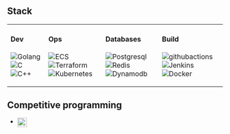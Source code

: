 

## Stack

<table>
	<tbody>
		<tr>
			<td>
				<h4>Dev</h4>
				<p>
        	<img alt="Golang" src="https://img.shields.io/badge/-Golang-00599C?style=flat-square&logo=go&logoColor=white" />
					<img alt="C" src="https://img.shields.io/badge/-c-00599C?style=flat-square&logo=c&logoColor=white" />
          <img alt="C++" src="https://img.shields.io/badge/-c++-00599C?style=flat-square&logo=c%2B%2B&logoColor=white" />				
				</p>
			</td>
			<td>
				<h4>Ops</h4>
				<p>
        <img alt="ECS" src="https://img.shields.io/badge/-ECS-000000?style=flat-square&logo=Amazon%20AWS&logoColor=white" />
	<img alt="Terraform" src="https://img.shields.io/badge/-terraform-000000?style=flat-square&logo=Terraform&logoColor=white" />
	<img alt="Kubernetes" src="https://img.shields.io/badge/-kubernetes-000000?style=flat-square&logo=kubernetes&logoColor=white" />
				</p>
			</td>
			<td>
				<h4>Databases</h4>
				<p>
		<img alt="Postgresql" src="https://img.shields.io/badge/-postgresql-AF0016?style=flat-square&logo=postgresql&logoColor=white" />
        	<img alt="Redis" src="https://img.shields.io/badge/-redis-AF0016?style=flat-square&logo=redis&logoColor=white" />
          	<img alt="Dynamodb" src="https://img.shields.io/badge/-dynamodb-AF0016?style=flat-square&logo=amazondynamodb&logoColor=white" />
				</p>
			</td>
			<td>
				<h4>Build</h4>
				<p>
					<img alt="githubactions" src="https://img.shields.io/badge/-githubactions-3F3F3F?style=flat-square&logo=githubactions&logoColor=black" />
          <img alt="Jenkins" src="https://img.shields.io/badge/-jenkins-3F3F3F?style=flat-square&logo=jenkins&logoColor=black" />
					<img alt="Docker" src="https://img.shields.io/badge/-docker-3F3F3F?style=flat-square&logo=docker&logoColor=black" />
				</p>
			</td>
		</tr>
	</tbody>
</table>

## Competitive programming
- [<img align="left" alt="codingame" height="22px" src="https://cdn.worldvectorlogo.com/logos/codingame-1.svg" />][codingame]<br/>

[codingame]: https://www.codingame.com/profile/48e6dc9e6e442983d59bbe9982cf12a35314411
